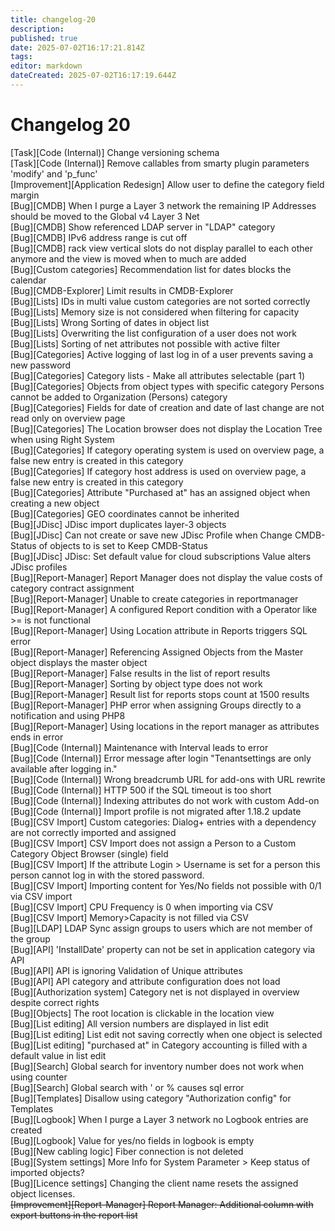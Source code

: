 ```yaml
---
title: changelog-20
description: 
published: true
date: 2025-07-02T16:17:21.814Z
tags: 
editor: markdown
dateCreated: 2025-07-02T16:17:19.644Z
---
```


# Changelog 20
<!-- cSpell:disable -->
<!-- markdownlint-disable MD052 -->
[Task][Code (Internal)]             Change versioning schema<br>
[Task][Code (Internal)]             Remove callables from smarty plugin parameters 'modify' and 'p_func'<br>
[Improvement][Application Redesign] Allow user to define the category field margin<br>
[Bug][CMDB]                         When I purge a Layer 3 network the remaining IP Addresses should be moved to the Global v4 Layer 3 Net<br>
[Bug][CMDB]                         Show referenced LDAP server in "LDAP" category<br>
[Bug][CMDB]                         IPv6 address range is cut off<br>
[Bug][CMDB]                         rack view vertical slots do not display parallel to each other anymore and the view is moved when to much are added<br>
[Bug][Custom categories]            Recommendation list for dates blocks the calendar<br>
[Bug][CMDB-Explorer]                Limit results in CMDB-Explorer<br>
[Bug][Lists]                        IDs in multi value custom categories are not sorted correctly<br>
[Bug][Lists]                        Memory size is not considered when filtering for capacity<br>
[Bug][Lists]                        Wrong Sorting of dates in object list<br>
[Bug][Lists]                        Overwriting the list configuration of a user does not work<br>
[Bug][Lists]                        Sorting of net attributes not possible with active filter<br>
[Bug][Categories]                   Active logging of last log in of a user prevents saving a new password<br>
[Bug][Categories]                   Category lists - Make all attributes selectable (part 1)<br>
[Bug][Categories]                   Objects from object types with specific category Persons cannot be added to Organization (Persons) category<br>
[Bug][Categories]                   Fields for date of creation and date of last change are not read only on overview page<br>
[Bug][Categories]                   The Location browser does not display the Location Tree when using Right System<br>
[Bug][Categories]                   If category operating system is used on overview page, a false new entry is created in this category<br>
[Bug][Categories]                   If category host address is used on overview page, a false new entry is created in this category<br>
[Bug][Categories]                   Attribute "Purchased at" has an assigned object when creating a new object<br>
[Bug][Categories]                   GEO coordinates cannot be inherited<br>
[Bug][JDisc]                        JDisc import duplicates layer-3 objects<br>
[Bug][JDisc]                        Can not create or save new JDisc Profile when Change CMDB-Status of objects to is  set to Keep CMDB-Status<br>
[Bug][JDisc]                        JDisc: Set default value for cloud subscriptions Value alters JDisc profiles<br>
[Bug][Report-Manager]               Report Manager does not display the value costs of category contract assignment<br>
[Bug][Report-Manager]               Unable to create categories in reportmanager<br>
[Bug][Report-Manager]               A configured Report condition with a Operator like >= is not functional<br>
[Bug][Report-Manager]               Using Location attribute in Reports triggers SQL error<br>
[Bug][Report-Manager]               Referencing Assigned Objects from the Master object displays the master object<br>
[Bug][Report-Manager]               False results in the list of report results<br>
[Bug][Report-Manager]               Sorting by object type does not work<br>
[Bug][Report-Manager]               Result list for reports stops count at 1500 results<br>
[Bug][Report-Manager]               PHP error when assigning Groups directly to a notification and using PHP8<br>
[Bug][Report-Manager]               Using locations in the report manager as attributes ends in error<br>
[Bug][Code (Internal)]              Maintenance with Interval leads to error<br>
[Bug][Code (Internal)]              Error message after login "Tenantsettings are only available after logging in."<br>
[Bug][Code (Internal)]              Wrong breadcrumb URL for add-ons with URL rewrite<br>
[Bug][Code (Internal)]              HTTP 500 if the SQL timeout is too short<br>
[Bug][Code (Internal)]              Indexing attributes do not work with custom Add-on<br>
[Bug][Code (Internal)]              Import profile is not migrated after 1.18.2 update<br>
[Bug][CSV Import]                   Custom categories: Dialog+ entries with a dependency are not correctly imported and assigned<br>
[Bug][CSV Import]                   CSV Import does not assign a Person to a Custom Category Object Browser (single) field<br>
[Bug][CSV Import]                   If the attribute Login > Username is set for a person this person cannot log in with the stored password.<br>
[Bug][CSV Import]                   Importing content for Yes/No fields not possible with 0/1 via CSV import<br>
[Bug][CSV Import]                   CPU Frequency is 0 when importing via CSV<br>
[Bug][CSV Import]                   Memory>Capacity is not filled via CSV<br>
[Bug][LDAP]                         LDAP Sync assign groups to users which are not member of the group<br>
[Bug][API]                          'InstallDate' property can not be set in application category via API<br>
[Bug][API]                          API is ignoring Validation of Unique attributes<br>
[Bug][API]                          API category and attribute configuration does not load<br>
[Bug][Authorization system]         Category net is not displayed in overview despite correct rights<br>
[Bug][Objects]                      The root location is clickable in the location view<br>
[Bug][List editing]                 All version numbers are displayed in list edit<br>
[Bug][List editing]                 List edit not saving correctly when one object is selected<br>
[Bug][List editing]                 "purchased at" in Category accounting is filled with a default value in list edit<br>
[Bug][Search]                       Global search for inventory number does not work when using counter<br>
[Bug][Search]                       Global search with ' or % causes sql error<br>
[Bug][Templates]                    Disallow using category "Authorization config" for Templates<br>
[Bug][Logbook]                      When I purge a Layer 3 network no Logbook entries are created<br>
[Bug][Logbook]                      Value for yes/no fields in logbook is empty<br>
[Bug][New cabling logic]            Fiber connection is not deleted<br>
[Bug][System settings]              More Info for System Parameter > Keep status of imported objects?<br>
[Bug][Licence settings]             Changing the client name resets the assigned object licenses.<br>
~~[Improvement][Report-Manager]                             Report Manager: Additional column with export buttons in the report list~~<br>
